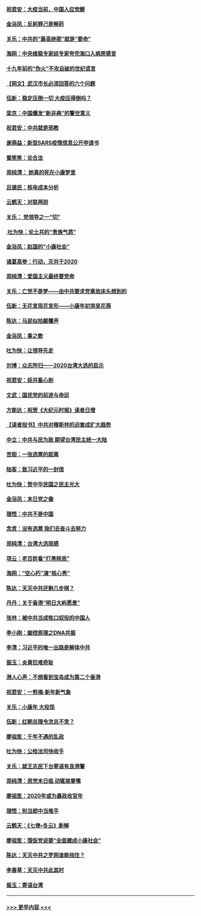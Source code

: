 #### [祝君安：大疫当前，中国人应觉醒](../pages/nsc993/n11821946.md?t=01270322) 
#### [金浴凤：反躬罪己是解药](../pages/nsc993/n11820280.md?t=01270322) 
#### [关乐：中共的“最高绝密”就是“要命”](../pages/nsc993/n11816946.md?t=01270322) 
#### [海网：中央维稳专家组专家夸完海口入病房感言](../pages/nsc993/n11815138.md?t=01270322) 
#### [十九年前的“伪火”不攻自破的世纪谎言](../pages/nsc993/n11813238.md?t=01270322) 
#### [【网文】武汉市长必须回答的六个问题](../pages/nsc993/n11813848.md?t=01270322) 
#### [伍新：稳定压倒一切 大疫压得倒吗？](../pages/nsc993/n11812634.md?t=01270322) 
#### [梁京：中国爆发“新非典”的警世意义](../pages/nsc993/n11812554.md?t=01270322) 
#### [祝君安：中共就是邪教](../pages/nsc993/n11812431.md?t=01270322) 
#### [谢燕益：新型SARS疫情信息公开申请书](../pages/nsc993/n11808840.md?t=01270322) 
#### [蜀笑笑：论合法](../pages/nsc993/n11808064.md?t=01270322) 
#### [郑纯清： 她真的死在小康梦里](../pages/nsc993/n11806623.md?t=01270322) 
#### [吕锡民：核电成本分析](../pages/nsc993/n11806284.md?t=01270322) 
#### [云鹤天：对联两则](../pages/nsc993/n11805957.md?t=01270322) 
#### [关乐： 党领导之一“切”](../pages/nsc993/n11804505.md?t=01270322) 
#### [ 吐为快：论土共的“贵族气质”](../pages/nsc993/n11804490.md?t=01270322) 
#### [金浴凤：赵国的“小康社会”](../pages/nsc993/n11804452.md?t=01270322) 
#### [诸葛高参：行动，灭共于2020](../pages/nsc993/n11804120.md?t=01270322) 
#### [郑纯清：爱国主义最终要党命](../pages/nsc993/n11802197.md?t=01270322) 
#### [关乐：亡党不是梦——由中共要求党章放床头想到的](../pages/nsc993/n11802156.md?t=01270322) 
#### [伍新：无花言现花言形——小康年初哭吴花燕](../pages/nsc993/n11800044.md?t=01270322) 
#### [陈达：马屁似拍颠覆声](../pages/nsc993/n11800010.md?t=01270322) 
#### [金浴凤：春之歌](../pages/nsc993/n11797687.md?t=01270322) 
#### [吐为快：让领导先走](../pages/nsc993/n11797512.md?t=01270322) 
#### [刘博：众志所归——2020台湾大选的启示](../pages/nsc993/n11796878.md?t=01270322) 
#### [祝君安：妖共畜心剖](../pages/nsc993/n11794273.md?t=01270322) 
#### [文武：国民党的前途与命运](../pages/nsc993/n11794198.md?t=01270322) 
#### [方能达：祝贺《大纪元时报》读者日增](../pages/nsc993/n11793807.md?t=01270322) 
#### [【读者投书】中共对穆斯林的迫害成扩大趋势](../pages/nsc993/n11791371.md?t=01270322) 
#### [中立：中共与民为敌 期望台湾民主统一大陆](../pages/nsc993/n11790392.md?t=01270322) 
#### [苦胆：一张选票的距离](../pages/nsc993/n11788914.md?t=01270322) 
#### [陆客：致习近平的一封信](../pages/nsc993/n11788867.md?t=01270322) 
#### [吐为快：贺中华民国之民主光大](../pages/nsc993/n11788618.md?t=01270322) 
#### [金浴凤：末日党之像](../pages/nsc993/n11787475.md?t=01270322) 
#### [理悟：中共不是中国](../pages/nsc993/n11787463.md?t=01270322) 
#### [念贲：没有选票  我们去奋斗去努力](../pages/nsc993/n11787398.md?t=01270322) 
#### [郑纯清：台湾大选观感](../pages/nsc993/n11786210.md?t=01270322) 
#### [项云：老百姓看“打黑除恶”](../pages/nsc993/n11785398.md?t=01270322) 
#### [海网：“空心朽”演“核心秀”](../pages/nsc993/n11783874.md?t=01270322) 
#### [陈达：天灭中共还剩几步棋？](../pages/nsc993/n11783719.md?t=01270322) 
#### [丹丹：关于香港“明日大屿愿景”](../pages/nsc993/n11783273.md?t=01270322) 
#### [张林：被中共当成牲口奴役的中国人](../pages/nsc993/n11782397.md?t=01270322) 
#### [李小刚：脑控原理之DNA共振](../pages/nsc993/n11780962.md?t=01270322) 
#### [李清：习近平的唯一出路是解体中共](../pages/nsc993/n11780866.md?t=01270322) 
#### [振玉：炎黄巨难奇耻](../pages/nsc993/n11779632.md?t=01270322) 
#### [港人心声：不想看到宝岛成为第二个香港](../pages/nsc993/n11778817.md?t=01270322) 
#### [祝君安：一剪梅‧新年新气象](../pages/nsc993/n11776340.md?t=01270322) 
#### [关乐：小康年 大役现](../pages/nsc993/n11774213.md?t=01270322) 
#### [伍新：红朝总理令怎总不灵？](../pages/nsc993/n11770813.md?t=01270322) 
#### [廖祖笙：千年不遇的乱政](../pages/nsc993/n11770373.md?t=01270322) 
#### [吐为快：公检法司快收手](../pages/nsc993/n11770359.md?t=01270322) 
#### [关乐：就王志民下台寄语有良港警](../pages/nsc993/n11769903.md?t=01270322) 
#### [郑纯清：恶党末日临 动辄挨掌嘴](../pages/nsc993/n11769356.md?t=01270322) 
#### [廖祖笙：2020年或为暴政收官年](../pages/nsc993/n11768216.md?t=01270322) 
#### [理悟：别当郎中当推手](../pages/nsc993/n11768243.md?t=01270322) 
#### [云鹤天：《七律▪冬云》新解](../pages/nsc993/n11768204.md?t=01270322) 
#### [廖祖笙：饿饭党说要“全面建成小康社会”](../pages/nsc993/n11767482.md?t=01270322) 
#### [陈达：天灭中共之罗网谁能挡住？](../pages/nsc993/n11767465.md?t=01270322) 
#### [李春草：天灭中共此其时](../pages/nsc993/n11767452.md?t=01270322) 
#### [振玉：寄语台湾](../pages/nsc993/n11767432.md?t=01270322) 

----
#### [ >>> 更早内容 <<< ](../indexes/nsc993-earlier.md)

